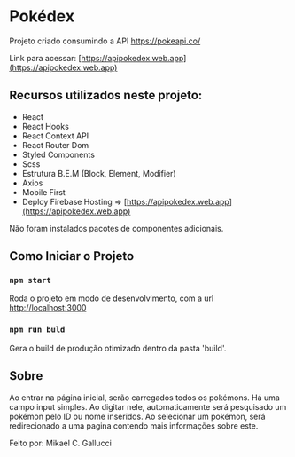 # Pokédex

Projeto criado consumindo a API https://pokeapi.co/

Link para acessar: [https://apipokedex.web.app](https://apipokedex.web.app) 

## Recursos utilizados neste projeto:

- React
- React Hooks
- React Context API
- React Router Dom
- Styled Components
- Scss
- Estrutura B.E.M (Block, Element, Modifier)
- Axios
- Mobile First
- Deploy Firebase Hosting => [https://apipokedex.web.app](https://apipokedex.web.app) 

Não foram instalados pacotes de componentes adicionais.

## Como Iniciar o Projeto

### `npm start`

Roda o projeto em modo de desenvolvimento, com a url [http://localhost:3000](http://localhost:3000) 

### `npm run buld`

Gera o build de produção otimizado dentro da pasta 'build'. 

## Sobre

Ao entrar na página inicial, serão carregados todos os pokémons. 
Há uma campo input simples. Ao digitar nele, automaticamente será pesquisado um pokémon pelo ID ou nome inseridos.
Ao selecionar um pokémon, será redirecionado a uma pagina contendo mais informações sobre este.

Feito por: Mikael C. Gallucci
